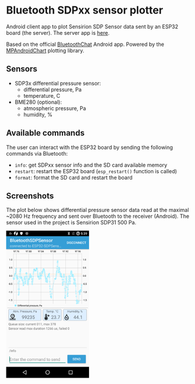 # Bluetooth SDPxx sensor plotter

Android client app to plot Sensirion SDP Sensor data sent by an ESP32 board (the server). The server app is [here](https://github.com/dizcza/esp32-sdpsensor).

Based on the official [BluetoothChat](https://github.com/android/connectivity-samples/tree/master/BluetoothChat) Android app. Powered by the [MPAndroidChart](https://github.com/PhilJay/MPAndroidChart) plotting library.

## Sensors

* SDP3x differential pressure sensor:
   * differential pressure, Pa
   * temperature, C
* BME280 (optional):
   * atmospheric pressure, Pa
   * humidity, %


## Available commands

The user can interact with the ESP32 board by sending the following commands via Bluetooth:

* `info`: get SDPxx sensor info and the SD card available memory
* `restart`: restart the ESP32 board (`esp_restart()` function is called)
* `format`: format the SD card and restart the board


## Screenshots

The plot below shows differential pressure sensor data read at the maximal ~2080 Hz frequency and sent over Bluetooth to the receiver (Android). The sensor used in the project is Sensirion SDP31 500 Pa.

<img src="screenshots/main.png" height="400" alt="Screenshot"/>


